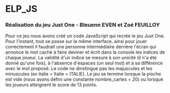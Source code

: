 # ELP_JS

### Réalisation du jeu Just One - Bleuenn EVEN et Zoé FEUILLOY

Pour ce jeu nous avons créé un code JavaScript qui recrée le jeu Just One. 
Pour l'instant, tout se passe sur la même interface, ainsi pour jouer correctement il faudrait une personne intermédiaire derrière l'écran qui annonce le mot caché à faire deviner et écrit dans la console les indices de chaque joueur. 
La validité d'un indice se mesure à son unicité (il n'a été donné qu'une fois), à l'absence d'espaces (un seul mot) et à sa différence avec le mot proposé. Le code ne dinstingue pas les majuscules et les minuscules (ex italie = Italie = ITALIE). 
Le jeu se termine lorsque la pioche est vide (nous avons défini une constante nombre_cartes = 20) ou lorsque les joueurs atteignent le score de 13 points. 

